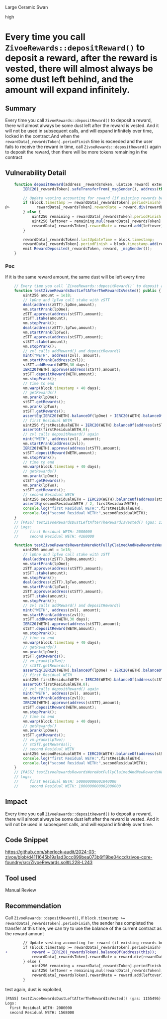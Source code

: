 Large Ceramic Swan

high

# Every time you call `ZivoeRewards::depositReward()` to deposit a reward, after the reward is vested, there will almost always be some dust left behind, and the amount will expand infinitely.

## Summary
Every time you call `ZivoeRewards::depositReward()` to deposit a reward, there will almost always be some dust left after the reward is vested. And it will not be used in subsequent calls, and will expand infinitely over time, locked in the contract.And when the `rewardData[_rewardsToken].periodFinish` time is exceeded and the user fails to receive the reward in time, call `ZivoeRewards::depositReward()` again to deposit the reward, then there will be more tokens remaining in the contract
## Vulnerability Detail
```js
    function depositReward(address _rewardsToken, uint256 reward) external updateReward(address(0)) nonReentrant {
        IERC20(_rewardsToken).safeTransferFrom(_msgSender(), address(this), reward);

        // Update vesting accounting for reward (if existing rewards being distributed, increase proportionally).
        if (block.timestamp >= rewardData[_rewardsToken].periodFinish) {
@>            rewardData[_rewardsToken].rewardRate = reward.div(rewardData[_rewardsToken].rewardsDuration);
        } else {
            uint256 remaining = rewardData[_rewardsToken].periodFinish.sub(block.timestamp);
            uint256 leftover = remaining.mul(rewardData[_rewardsToken].rewardRate);
            rewardData[_rewardsToken].rewardRate = reward.add(leftover).div(rewardData[_rewardsToken].rewardsDuration);
        }

        rewardData[_rewardsToken].lastUpdateTime = block.timestamp;
        rewardData[_rewardsToken].periodFinish = block.timestamp.add(rewardData[_rewardsToken].rewardsDuration);
        emit RewardDeposited(_rewardsToken, reward, _msgSender());
    }
```
### Poc
If it is the same reward amount, the same dust will be left every time
```js
    // Every time you call `ZivoeRewards::depositReward()` to deposit a reward, there will almost always be some dust left after the reward is vested.
    function testZivoeRewardsDustLeftAfterTheRewardIsVested() public {
        uint256 amount = 1e18;
        // lpOne and lpTwo call stake with zSTT 
        deal(address(zSTT),lpOne,amount);
        vm.startPrank(lpOne);
        zSTT.approve(address(stSTT),amount);
        stSTT.stake(amount);
        vm.stopPrank();
        deal(address(zSTT),lpTwo,amount);
        vm.startPrank(lpTwo);
        zSTT.approve(address(stSTT),amount);
        stSTT.stake(amount);
        vm.stopPrank();
        // zvl calls addReward() and depositReward()
        mint("WETH", address(zvl), amount);
        vm.startPrank(address(zvl));
        stSTT.addReward(WETH,30 days);
        IERC20(WETH).approve(address(stSTT),amount);
        stSTT.depositReward(WETH,amount);    
        vm.stopPrank(); 
        // time to end
        vm.warp(block.timestamp + 40 days);
        // getRewards()
        vm.prank(lpOne);
        stSTT.getRewards();
        vm.prank(lpTwo);
        stSTT.getRewards();
        assertEq(IERC20(WETH).balanceOf(lpOne) + IERC20(WETH).balanceOf(lpTwo) + IERC20(WETH).balanceOf(address(stSTT)),amount);
        // first Residual WETH
        uint256 firstResidualWETH = IERC20(WETH).balanceOf(address(stSTT));
        assertGt(firstResidualWETH,0);
        // zvl calls depositReward() again 
        mint("WETH", address(zvl), amount);
        vm.startPrank(address(zvl));
        IERC20(WETH).approve(address(stSTT),amount);
        stSTT.depositReward(WETH,amount);    
        vm.stopPrank(); 
        // time to end
        vm.warp(block.timestamp + 40 days);
        // getRewards()
        vm.prank(lpOne);
        stSTT.getRewards();
        vm.prank(lpTwo);
        stSTT.getRewards();
        // second Residual WETH
        uint256 secondResidualWETH = IERC20(WETH).balanceOf(address(stSTT));
        assertEq(secondResidualWETH / 2, firstResidualWETH);
        console.log("first Residual WETH:",firstResidualWETH);
        console.log("second Residual WETH:",secondResidualWETH);
    }
    // [PASS] testZivoeRewardsDustLeftAfterTheRewardIsVested() (gas: 1154463)
    // Logs:
    //     first Residual WETH: 2080000
    //     second Residual WETH: 4160000

    function testZivoeRewardsRewardsWereNotFullyClaimedAndNewRewardsWereAdded() public {
        uint256 amount = 1e18;
        // lpOne and lpTwo call stake with zSTT 
        deal(address(zSTT),lpOne,amount);
        vm.startPrank(lpOne);
        zSTT.approve(address(stSTT),amount);
        stSTT.stake(amount);
        vm.stopPrank();
        deal(address(zSTT),lpTwo,amount);
        vm.startPrank(lpTwo);
        zSTT.approve(address(stSTT),amount);
        stSTT.stake(amount);
        vm.stopPrank();
        // zvl calls addReward() and depositReward()
        mint("WETH", address(zvl), amount);
        vm.startPrank(address(zvl));
        stSTT.addReward(WETH,30 days);
        IERC20(WETH).approve(address(stSTT),amount);
        stSTT.depositReward(WETH,amount);    
        vm.stopPrank(); 
        // time to end
        vm.warp(block.timestamp + 40 days);
        // getRewards()
        vm.prank(lpOne);
        stSTT.getRewards();
        // vm.prank(lpTwo);
        // stSTT.getRewards();
        assertEq(IERC20(WETH).balanceOf(lpOne) + IERC20(WETH).balanceOf(lpTwo) + IERC20(WETH).balanceOf(address(stSTT)),amount);
        // first Residual WETH
        uint256 firstResidualWETH = IERC20(WETH).balanceOf(address(stSTT));
        assertGt(firstResidualWETH,0);
        // zvl calls depositReward() again 
        mint("WETH", address(zvl), amount);
        vm.startPrank(address(zvl));
        IERC20(WETH).approve(address(stSTT),amount);
        stSTT.depositReward(WETH,amount);    
        vm.stopPrank(); 
        // time to end
        vm.warp(block.timestamp + 40 days);
        // getRewards()
        vm.prank(lpOne);
        stSTT.getRewards();
        // vm.prank(lpTwo);
        // stSTT.getRewards();
        // second Residual WETH
        uint256 secondResidualWETH = IERC20(WETH).balanceOf(address(stSTT));
        console.log("first Residual WETH:",firstResidualWETH);
        console.log("second Residual WETH:",secondResidualWETH);
    }
    // [PASS] testZivoeRewardsRewardsWereNotFullyClaimedAndNewRewardsWereAdded() (gas: 1022602)
    // Logs:
    //     first Residual WETH: 500000000001040000
    //     second Residual WETH: 1000000000002080000
```
## Impact
Every time you call `ZivoeRewards::depositReward()` to deposit a reward, there will almost always be some dust left after the reward is vested. And it will not be used in subsequent calls, and will expand infinitely over time.
## Code Snippet
https://github.com/sherlock-audit/2024-03-zivoe/blob/d4111645b19a1ad3ccc899bea073b6f19be04ccd/zivoe-core-foundry/src/ZivoeRewards.sol#L228-L243
## Tool used

Manual Review

## Recommendation
Call `ZivoeRewards::depositReward()`, if `block.timestamp >= rewardData[_rewardsToken].periodFinish`, the sender has completed the transfer at this time, we can try to use the balance of the current contract as the reward amount
```diff
        // Update vesting accounting for reward (if existing rewards being distributed, increase proportionally).
        if (block.timestamp >= rewardData[_rewardsToken].periodFinish) {
+           reward = IERC20(_rewardsToken).balanceOf(address(this));            
            rewardData[_rewardsToken].rewardRate = reward.div(rewardData[_rewardsToken].rewardsDuration);
        } else {
            uint256 remaining = rewardData[_rewardsToken].periodFinish.sub(block.timestamp);
            uint256 leftover = remaining.mul(rewardData[_rewardsToken].rewardRate);
            rewardData[_rewardsToken].rewardRate = reward.add(leftover).div(rewardData[_rewardsToken].rewardsDuration);
        }
```
test again, dust is exploited,
```zsh
[PASS] testZivoeRewardsDustLeftAfterTheRewardIsVested() (gas: 1155496)
Logs:
  first Residual WETH: 2080000
  second Residual WETH: 1568000
```
